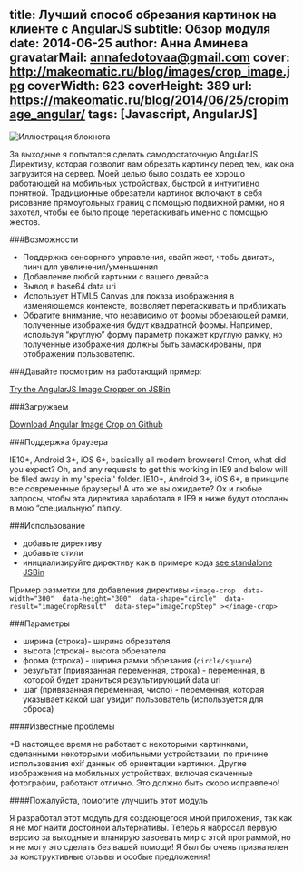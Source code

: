 title: Лучший способ обрезания картинок на клиенте с AngularJS
subtitle: Обзор модуля
date: 2014-06-25
author: Анна Аминева
gravatarMail: annafedotovaa@gmail.com
cover: http://makeomatic.ru/blog/images/crop_image.jpg
coverWidth: 623
coverHeight: 389
url: https://makeomatic.ru/blog/2014/06/25/cropimage_angular/
tags: [Javascript, AngularJS]
---
![Иллюстрация блокнота](/blog/images/crop_image.jpg)

За выходные я попытался сделать самодостаточную AngularJS Директиву, которая позволит вам обрезать картинку перед тем, как она загрузится на сервер. Моей целью было создать ее хорошо работающей на мобильных устройствах, быстрой  и интуитивно понятной.
Традиционные обрезатели картинок включают в себя рисование прямоугольных границ с помощью подвижной рамки, но я захотел, чтобы ее было проще перетаскивать именно с помощью жестов.

<!-- more -->
###Возможности

* Поддержка сенсорного управления, свайп жест, чтобы двигать, пинч для увеличения/уменьшения
* Добавление любой картинки с вашего девайса
* Вывод в base64 data uri
* Использует  HTML5 Canvas для показа изображения в изменяющемся контексте, позволяет перетаскивать и приближать
* Обратите внимание, что независимо от формы обрезающей рамки, полученные изображения будут квадратной формы. Например, используя “круглую” форму параметр покажет круглую рамку, но полученные изображения должны быть замаскированы, при отображении пользователю.

###Давайте посмотрим на работающий пример:

[Try the AngularJS Image Cropper on JSBin](http://jsbin.com/fovovu/1/edit)

###Загружаем

[Download Angular Image Crop on Github](https://github.com/andyshora/angular-image-crop)
 
###Поддержка браузера

IE10+, Android 3+, iOS 6+, basically all modern browsers!
Cmon, what did you expect? Oh, and any requests to get this working in IE9 and below will be filed away in my 'special' folder.
IE10+, Android 3+, iOS 6+, в принципе все современные браузеры!
А что же вы ожидаете? Ох и любые запросы, чтобы эта директива заработала в IE9 и ниже будут отосланы в мою “специальную” папку.

###Использование

* добавьте директиву
* добавьте стили
* инициализируйте директиву как в примере кода [see standalone JSBin](http://jsbin.com/fovovu/1/edit)

Пример разметки для добавления директивы
` <image-crop  data-width="300"  data-height="300"  data-shape="circle"  data-result="imageCropResult"  data-step="imageCropStep" ></image-crop> `

###Параметры

* ширина (строка)- ширина обрезателя
* высота (строка)- высота обрезателя
* форма (строка) - ширина рамки обрезания (`circle/square`)
* результат (привязанная переменная, строка) - переменная, в которой будет храниться результирующий data uri
* шаг (привязанная переменная, число) - переменная, которая указывает какой шаг  увидит пользователь (используется для сброса)

####Известные проблемы

*В настоящее время не работает с некоторыми картинками, сделанными некоторыми мобильными устройствами, по причине использования exif данных об ориентации картинки. Другие изображения на мобильных устройствах, включая скаченные фотографии, работают отлично. Это должно быть скоро исправлено!

####Пожалуйста, помогите улучшить этот модуль

Я разработал этот модуль для создающегося мной приложения, так как я не мог найти достойной альтернативы. Теперь я набросал первую версию за выходные и планирую завоевать мир с этой программой, но я не могу это сделать без вашей помощи!
Я был бы очень признателен за конструктивные отзывы и особые предложения!


